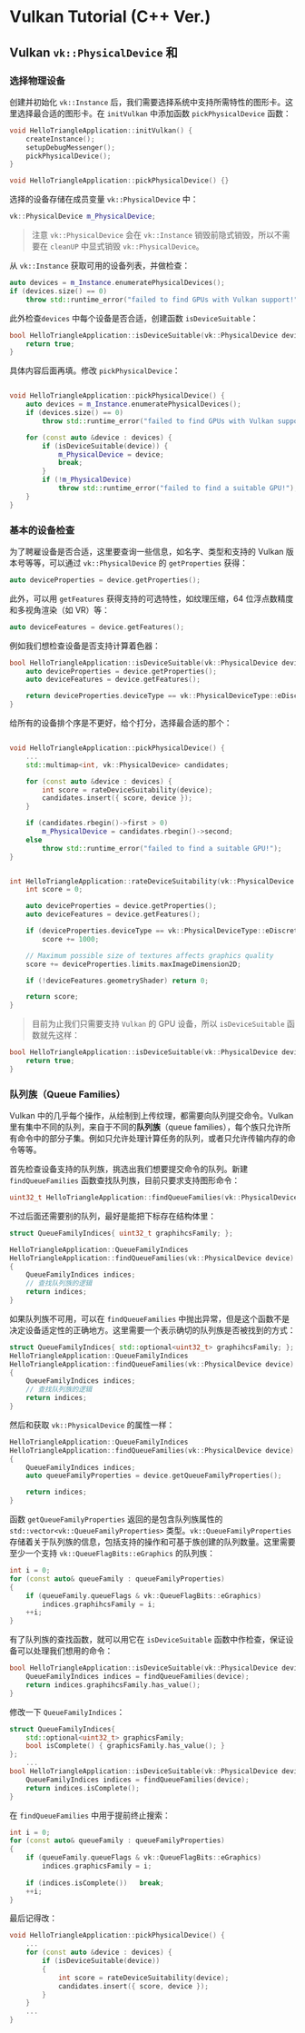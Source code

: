 # Vulkan Tutorial (C++ Ver.)

## Vulkan `vk::PhysicalDevice` 和

### 选择物理设备

创建并初始化 `vk::Instance` 后，我们需要选择系统中支持所需特性的图形卡。这里选择最合适的图形卡。在 `initVulkan` 中添加函数 `pickPhysicalDevice` 函数：
```cpp
void HelloTriangleApplication::initVulkan() {
    createInstance();
    setupDebugMessenger();
    pickPhysicalDevice();
}

void HelloTriangleApplication::pickPhysicalDevice() {}
```

选择的设备存储在成员变量 `vk::PhysicalDevice` 中：
```cpp
vk::PhysicalDevice m_PhysicalDevice;
```
> 注意 `vk::PhysicalDevice` 会在 `vk::Instance` 销毁前隐式销毁，所以不需要在 `cleanUP` 中显式销毁 `vk::PhysicalDevice`。

从 `vk::Instance` 获取可用的设备列表，并做检查：
```cpp
auto devices = m_Instance.enumeratePhysicalDevices();
if (devices.size() == 0)
    throw std::runtime_error("failed to find GPUs with Vulkan support!");
```

此外检查`devices` 中每个设备是否合适，创建函数 `isDeviceSuitable`：
```cpp
bool HelloTriangleApplication::isDeviceSuitable(vk::PhysicalDevice device) {
    return true;
}
```

具体内容后面再填。修改 `pickPhysicalDevice`：
```cpp

void HelloTriangleApplication::pickPhysicalDevice() {
    auto devices = m_Instance.enumeratePhysicalDevices();
    if (devices.size() == 0)
        throw std::runtime_error("failed to find GPUs with Vulkan support!");

    for (const auto &device : devices) {
        if (isDeviceSuitable(device)) {
            m_PhysicalDevice = device;
            break;
        }
        if (!m_PhysicalDevice)
            throw std::runtime_error("failed to find a suitable GPU!");
    }
}
```

### 基本的设备检查

为了聘雇设备是否合适，这里要查询一些信息，如名字、类型和支持的 Vulkan 版本号等等，可以通过 `vk::PhysicalDevice` 的 `getProperties` 获得：
```cpp
auto deviceProperties = device.getProperties();
```
此外，可以用 `getFeatures` 获得支持的可选特性，如纹理压缩，64 位浮点数精度和多视角渲染（如 VR）等：
```cpp
auto deviceFeatures = device.getFeatures();
```

例如我们想检查设备是否支持计算着色器：
```cpp
bool HelloTriangleApplication::isDeviceSuitable(vk::PhysicalDevice device) {
    auto deviceProperties = device.getProperties();
    auto deviceFeatures = device.getFeatures();

    return deviceProperties.deviceType == vk::PhysicalDeviceType::eDiscreteGpu && deviceFeatures.geometryShader;
}
```
给所有的设备排个序是不更好，给个打分，选择最合适的那个：
```cpp

void HelloTriangleApplication::pickPhysicalDevice() {
    ...
    std::multimap<int, vk::PhysicalDevice> candidates;

    for (const auto &device : devices) {
        int score = rateDeviceSuitability(device);
        candidates.insert({ score, device });
    }

    if (candidates.rbegin()->first > 0)
        m_PhysicalDevice = candidates.rbegin()->second;
    else
        throw std::runtime_error("failed to find a suitable GPU!");
}


int HelloTriangleApplication::rateDeviceSuitability(vk::PhysicalDevice device) {
    int score = 0;

    auto deviceProperties = device.getProperties();
    auto deviceFeatures = device.getFeatures();

    if (deviceProperties.deviceType == vk::PhysicalDeviceType::eDiscreteGpu)
        score += 1000;

    // Maximum possible size of textures affects graphics quality
    score += deviceProperties.limits.maxImageDimension2D;

    if (!deviceFeatures.geometryShader) return 0;

    return score;
}
```
> 目前为止我们只需要支持 `Vulkan` 的 GPU 设备，所以 `isDeviceSuitable` 函数就先这样：
```cpp
bool HelloTriangleApplication::isDeviceSuitable(vk::PhysicalDevice device) {
    return true;
}
```

### 队列族（Queue Families）

Vulkan 中的几乎每个操作，从绘制到上传纹理，都需要向队列提交命令。Vulkan 里有集中不同的队列，来自于不同的**队列族**（queue families），每个族只允许所有命令中的部分子集。例如只允许处理计算任务的队列，或者只允许传输内存的命令等等。

首先检查设备支持的队列族，挑选出我们想要提交命令的队列。新建 `findQueueFamilies` 函数查找队列族，目前只要求支持图形命令：
```cpp
uint32_t HelloTriangleApplication::findQueueFamilies(vk::PhysicalDevice device) {}
```

不过后面还需要别的队列，最好是能把下标存在结构体里：
```cpp
struct QueueFamilyIndices{ uint32_t graphihcsFamily; };

HelloTriangleApplication::QueueFamilyIndices
HelloTriangleApplication::findQueueFamilies(vk::PhysicalDevice device)
{
    QueueFamilyIndices indices;
    // 查找队列族的逻辑
    return indices;
}
```

如果队列族不可用，可以在 `findQueueFamilies` 中抛出异常，但是这个函数不是决定设备适定性的正确地方。这里需要一个表示确切的队列族是否被找到的方式：
```cpp
struct QueueFamilyIndices{ std::optional<uint32_t> graphihcsFamily; };
HelloTriangleApplication::QueueFamilyIndices
HelloTriangleApplication::findQueueFamilies(vk::PhysicalDevice device)
{
    QueueFamilyIndices indices;
    // 查找队列族的逻辑
    return indices;
}
```

然后和获取 `vk::PhysicalDevice` 的属性一样：
```cpp
HelloTriangleApplication::QueueFamilyIndices
HelloTriangleApplication::findQueueFamilies(vk::PhysicalDevice device)
{
    QueueFamilyIndices indices;
    auto queueFamilyProperties = device.getQueueFamilyProperties();

    return indices;
}
```
函数 `getQueueFamilyProperties` 返回的是包含队列族属性的 `std::vector<vk::QueueFamilyProperties>` 类型。`vk::QueueFamilyProperties` 存储着关于队列族的信息，包括支持的操作和可基于族创建的队列数量。这里需要至少一个支持 `vk::QueueFlagBits::eGraphics` 的队列族：
```cpp
int i = 0;
for (const auto& queueFamily : queueFamilyProperties)
{
    if (queueFamily.queueFlags & vk::QueueFlagBits::eGraphics)
        indices.graphihcsFamily = i;
    ++i;
}
```
有了队列族的查找函数，就可以用它在 `isDeviceSuitable` 函数中作检查，保证设备可以处理我们想用的命令：
```cpp
bool HelloTriangleApplication::isDeviceSuitable(vk::PhysicalDevice device) {
    QueueFamilyIndices indices = findQueueFamilies(device);
    return indices.graphihcsFamily.has_value();
}
```

修改一下 `QueueFamilyIndices`：
```cpp
struct QueueFamilyIndices{ 
    std::optional<uint32_t> graphicsFamily; 
    bool isComplete() { graphicsFamily.has_value(); }    
};
    ...
bool HelloTriangleApplication::isDeviceSuitable(vk::PhysicalDevice device) {
    QueueFamilyIndices indices = findQueueFamilies(device);
    return indices.isComplete();
}
```

在 `findQueueFamilies` 中用于提前终止搜索：
```cpp
int i = 0;
for (const auto& queueFamily : queueFamilyProperties)
{
    if (queueFamily.queueFlags & vk::QueueFlagBits::eGraphics)
        indices.graphicsFamily = i;
    
    if (indices.isComplete())   break;
    ++i;
}
```

最后记得改：
```cpp
void HelloTriangleApplication::pickPhysicalDevice() {
    ...
    for (const auto &device : devices) {
        if (isDeviceSuitable(device))
        {
            int score = rateDeviceSuitability(device);
            candidates.insert({ score, device });
        }
    }
    ...
}
```